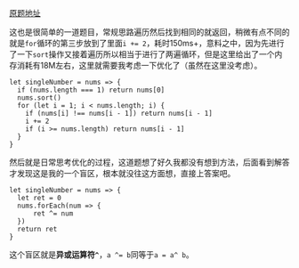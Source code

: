 [原题地址](https://leetcode-cn.com/explore/interview/card/top-interview-questions-easy/1/array/25/)

这也是很简单的一道题目，常规思路遍历然后找到相同的就返回，稍微有点不同的就是`for`循环的第三步放到了里面`i += 2`，耗时150ms+，意料之中，因为先进行了一下`sort`操作又接着遍历所以相当于进行了两遍循环，但是这里给出了一个内存消耗有18M左右，这里就需要我考虑一下优化了（虽然在这里没考虑）。
```
let singleNumber = nums => {
  if (nums.length === 1) return nums[0]
  nums.sort()
  for (let i = 1; i < nums.length; i) {
    if (nums[i] !== nums[i - 1]) return nums[i - 1]
    i += 2
    if (i >= nums.length) return nums[i - 1]
  }
}
```

然后就是日常思考优化的过程，这道题想了好久我都没有想到方法，后面看到解答才发现这是我的一个盲区，根本就没往这方面想，直接上答案吧。
```
let singleNumber = nums => {
  let ret = 0
  nums.forEach(num => {
      ret ^= num
  })
  return ret
}
```

这个盲区就是**异或运算符`^`**，`a ^= b`同等于`a = a^ b`。
